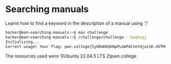 # Searching manuals

Learnt how to find a keyword in the description of a manual using '/'

```bash
hacker@man~searching-manuals:~$ man challenge
hacker@man~searching-manuals:~$ /challenge/challenge --buqkyqj
Initializing...
Correct usage! Your flag: pwn.college{IyURmKKQkNpPLmAP4CVeYdjoz1K.dVTM4QDL0czM2czW}
```

The resources used were
1)Ubuntu 22.04.5 LTS
2)pwn.college
